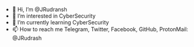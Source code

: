 - 👋 Hi, I’m @JRudransh
- 👀 I’m interested in CyberSecurity
- 🌱 I’m currently learning CyberSecurity
- 📫 How to reach me Telegram, Twitter, Facebook, GitHub, ProtonMail: @JRudrash

<!---
JRudransh/JRudransh is a ✨ special ✨ repository because its `README.md` (this file) appears on your GitHub profile.
You can click the Preview link to take a look at your changes.
--->
